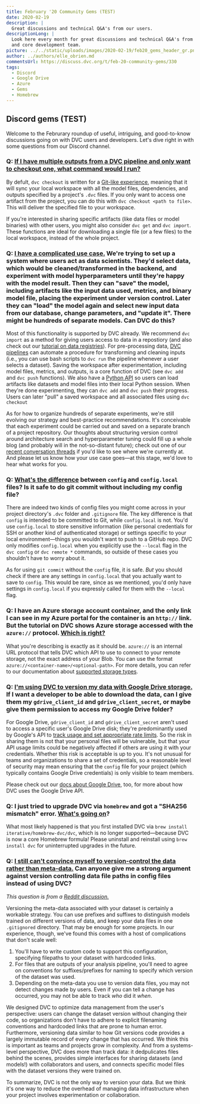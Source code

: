 ```yaml
---
title: February '20 Community Gems (TEST)
date: 2020-02-19
description: |
  Great discussions and technical Q&A's from our users.
descriptionLong: |
  Look here every month for great discussions and technical Q&A's from our users 
  and core development team.
picture: ../../static/uploads/images/2020-02-19/feb20_gems_header_gr.png
author: ../authors/elle_obrien.md
commentsUrl: https://discuss.dvc.org/t/feb-20-community-gems/330
tags:
  - Discord
  - Google Drive
  - Azure
  - Gems
  - Homebrew
---
```


## Discord gems (TEST)

Welcome to the Februrary roundup of useful, intriguing, and good-to-know
discussions going on with DVC users and developers. Let's dive right in with
some questions from our Discord channel.

### Q: [If I have multiple outputs from a DVC pipeline and only want to checkout one, what command would I run?](https://discordapp.com/channels/485586884165107732/563406153334128681/670233820326264843)

By defult, `dvc checkout` is written for a
[Git-like experience](https://dvc.org/doc/command-reference/checkout), meaning
that it will sync your local workspace with all the model files, dependencies,
and outputs specified by a project's `.dvc` files. If you only want to access
one artifact from the project, you can do this with
`dvc checkout <path to file>`. This will deliver the specified file to your
workspace.

If you're interested in sharing specific artifacts (like data files or model
binaries) with other users, you might also consider `dvc get` and `dvc import`.
These functions are ideal for downloading a single file (or a few files) to the
local workspace, instead of the whole project.

### Q: [I have a complicated use case.](https://discordapp.com/channels/485586884165107732/563406153334128681/668773484549242890) We're trying to set up a system where users act as data scientists. They'd select data, which would be cleaned/transformed in the backend, and experiment with model hyperparameters until they're happy with the model result. Then they can "save" the model, including artifacts like the input data used, metrics, and binary model file, placing the experiment under version control. Later they can "load" the model again and select new input data from our database, change parameters, and "update it". There might be hundreds of separate models. Can DVC do this?

Most of this functionality is supported by DVC already. We recommend
`dvc import` as a method for giving users access to data in a repostiory (and
also check out our
[tutorial on data registries](https://dvc.org/doc/use-cases/data-registries)).
For pre-processing data,
[DVC pipelines](https://dvc.org/doc/get-started/pipeline) can automate a
procedure for transforming and cleaning inputs (i.e., you can use bash scripts
to `dvc run` the pipeline whenever a user selects a dataset). Saving the
workspace after experimentation, including model files, metrics, and outputs, is
a core function of DVC (see `dvc add` and `dvc push` functions). We also have a
[Python API](https://dvc.org/doc/use-cases/data-registries#programatic-reusability-of-dvc-data)
so users can load artifacts like datasets and model files into their local
Python session. When they're done experimenting, they can `dvc add` and
`dvc push` their progress. Users can later "pull" a saved workspace and all
associated files using `dvc checkout`

As for how to organize hundreds of separate experiments, we're still evolving
our strategy and best-practice recommendations. It's conceivable that each
experiment could be carried out and saved on a separate branch of a project
repository. Our thoughts about structuring version control around architecture
search and hyperparameter tuning could fill up a whole blog (and probably will
in the not-so-distant future); check out one of our
[recent conversation threads](https://github.com/iterative/dvc/issues/2799) if
you'd like to see where we're currently at. And please let us know how your use
case goes—at this stage, we'd love to hear what works for you.

### Q: [What's the difference](https://discordapp.com/channels/485586884165107732/563406153334128681/666708671333400599) between `config` and `config.local` files? Is it safe to do git commit without including my config file?

There are indeed two kinds of config files you might come across in your project
directory's `.dvc` folder and `.gitignore` file. The key difference is that
`config` is intended to be committed to Git, while `config.local` is not. You'd
use `config.local` to store sensitive information (like personal credentials for
SSH or another kind of authenticated storage) or settings specific to your local
environment—things you wouldn't want to push to a GitHub repo. DVC only modifies
`config.local` when you explicitly use the `--local` flag in the `dvc config` or
`dvc remote *` commands, so outside of these cases you shouldn't have to worry
about it.

As for using `git commit` without the `config` file, it is safe. _But_ you
should check if there are any settings in `config.local` that you actually want
to save to `config`. This would be rare, since as we mentioned, you'd only have
settings in `config.local` if you expressly called for them with the `--local`
flag.

### Q: I have an Azure storage account container, and the only link I can see in my Azure portal for the container is an `http://` link. But the tutorial on DVC shows Azure storage accessed with the `azure://` protocol. [Which is right?](https://discordapp.com/channels/485586884165107732/563406153334128681/675087897661276169)

What you're describing is exactly as it should be. `azure://` is an internal URL
protocol that tells DVC which API to use to connect to your remote storage, not
the exact address of your Blob. You can use the format
`azure://<container-name>/<optional-path>`. For more details, you can refer to
our documentation about
[supported storage types](https://dvc.org/doc/command-reference/remote/add#supported-storage-types).

### Q: [I'm using DVC to version my data with Google Drive storage.](https://discordapp.com/channels/485586884165107732/563406153334128681/667198775361536019) If I want a developer to be able to download the data, can I give them my `gdrive_client_id` and `gdrive_client_secret`, or maybe give them permission to access my Google Drive folder?

For Google Drive, `gdrive_client_id` and `gdrive_client_secret` aren't used to
access a specific user's Google Drive disk; they're predominantly used by
Google's API to
[track usage and set appropriate rate limits](https://rclone.org/drive/#making-your-own-client-id).
So the risk in sharing them is not that your personal files will be vulnerable,
but that your API usage limits could be negatively affected if others are using
it with your credentials. Whether this risk is acceptable is up to you. It's not
unusual for teams and organizations to share a set of credentials, so a
reasonable level of security may mean ensuring that the `config` file for your
project (which typically contains Google Drive credentials) is only visible to
team members.

Please check out our
[docs about Google Drive](https://dvc.org/doc/user-guide/setup-google-drive-remote),
too, for more about how DVC uses the Google Drive API.

### Q: I just tried to upgrade DVC via `homebrew` and got a "SHA256 mismatch" error. [What's going on](https://discordapp.com/channels/485586884165107732/485596304961962003/672930535261339669)?

What most likely happened is that you first installed DVC via
`brew install iterative/homebrew-dvc/dvc`, which is no longer supported—because
DVC is now a core Homebrew formula! Please uninstall and reinstall using
`brew install dvc` for uninterrupted upgrades in the future.

### Q: [I still can't convince myself to version-control the data rather than meta-data.](https://www.reddit.com/r/datascience/comments/aqkg59/does_anyone_use_data_version_control_dvc_thoughts/eq62lkt?utm_source=share&utm_medium=web2x) Can anyone give me a strong argument against version controlling data file paths in config files instead of using DVC?

_This question is from a [Reddit discussion.](https://bit.ly/38HOEcj)_

Versioning the meta-data associated with your dataset is certainly a workable
strategy. You can use prefixes and suffixes to distinguish models trained on
different versions of data, and keep your data files in one `.gitignored`
directory. That may be enough for some projects. In our experience, though,
we've found this comes with a host of complications that don't scale well:

1. You'll have to write custom code to support this configuration, specifying
   filepaths to your dataset with hardcoded links.
2. For files that are outputs of your analysis pipeline, you'll need to agree on
   conventions for suffixes/prefixes for naming to specify which version of the
   dataset was used.
3. Depending on the meta-data you use to version data files, you may not detect
   changes made by users. Even if you can tell a change has occurred, you may
   not be able to track _who_ did it _when_.

We designed DVC to optimize data management from the user's perspective: users
can change the dataset version without changing their code, so organizations
don't have to adhere to explicit filenaming conventions and hardcoded links that
are prone to human error. Furthermore, versioning data similar to how Git
versions code provides a largely immutable record of every change that has
occurred. We think this is important as teams and projects grow in complexity.
And from a systems-level perspective, DVC does more than track data: it
dedpulicates files behind the scenes, provides simple interfaces for sharing
datasets (and models!) with collaborators and users, and connects specific model
files with the dataset versions they were trained on.

To summarize, DVC is not the only way to version your data. But we think it's
one way to reduce the overhead of managing data infrastructure when your project
involves experimentation or collaboration.
